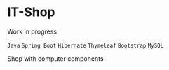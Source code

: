 # IT-Shop
Work in progress

`Java` `Spring Boot` `Hibernate` `Thymeleaf` `Bootstrap` `MySQL`

Shop with computer components
